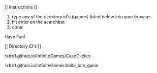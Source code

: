 [] Instructions []

1. type any of the directory id's (games) listed below into your browser.
2. hit enter on the searchbar.
3. done!

Have Fun!


[] Directory ID's []

rxtro1.github.io/InfiniteGames/CaseClicker

rxtro1.github.io/InfiniteGames/dolla_idle_game
